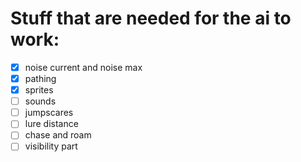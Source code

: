 # Stuff that are needed for the ai to work:

- [x] noise current and noise max
- [x] pathing
- [x] sprites
- [ ] sounds
- [ ] jumpscares
- [ ] lure distance
- [ ] chase and roam
- [ ] visibility part
